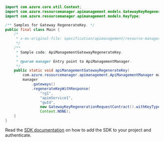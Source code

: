 ```java
import com.azure.core.util.Context;
import com.azure.resourcemanager.apimanagement.models.GatewayKeyRegenerationRequestContract;
import com.azure.resourcemanager.apimanagement.models.KeyType;

/** Samples for Gateway RegenerateKey. */
public final class Main {
    /*
     * x-ms-original-file: specification/apimanagement/resource-manager/Microsoft.ApiManagement/stable/2021-08-01/examples/ApiManagementGatewayRegenerateKey.json
     */
    /**
     * Sample code: ApiManagementGatewayRegenerateKey.
     *
     * @param manager Entry point to ApiManagementManager.
     */
    public static void apiManagementGatewayRegenerateKey(
        com.azure.resourcemanager.apimanagement.ApiManagementManager manager) {
        manager
            .gateways()
            .regenerateKeyWithResponse(
                "rg1",
                "apimService1",
                "gwId",
                new GatewayKeyRegenerationRequestContract().withKeyType(KeyType.PRIMARY),
                Context.NONE);
    }
}
```

Read the [SDK documentation](https://github.com/Azure/azure-sdk-for-java/blob/azure-resourcemanager-apimanagement_1.0.0-beta.3/sdk/apimanagement/azure-resourcemanager-apimanagement/README.md) on how to add the SDK to your project and authenticate.
